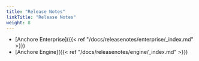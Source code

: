 ```yaml
---
title: "Release Notes"
linkTitle: "Release Notes"
weight: 8
---
```

* [Anchore Enterprise]({{< ref "/docs/releasenotes/enterprise/_index.md" >}})
* [Anchore Engine]({{< ref "/docs/releasenotes/engine/_index.md" >}})
